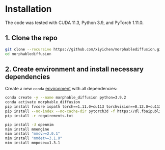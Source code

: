
# Installation
The code was tested with CUDA 11.3, Python 3.9, and PyTorch 1.11.0.
## 1. Clone the repo

```bash
git clone --recursive https://github.com/xiyichen/morphablediffusion.git
cd morphablediffusion
```

## 2. Create environment and install necessary dependencies

Create a new `conda` [environment](https://www.anaconda.com/) with all dependencies: 
```bash
conda create -y --name morphable_diffusion python=3.9.2
conda activate morphable_diffusion
pip install fvcore iopath torch==1.11.0+cu113 torchvision==0.12.0+cu113 torchaudio==0.11.0 --extra-index-url https://download.pytorch.org/whl/cu113
pip install --no-index --no-cache-dir pytorch3d -f https://dl.fbaipublicfiles.com/pytorch3d/packaging/wheels/py39_cu113_pyt1110/download.html
pip install -r requirements.txt

pip install -U openmim
mim install mmengine
mim install "mmcv>=2.0.1" 
mim install "mmdet>=3.1.0"
mim install mmpose==1.3.1
```
